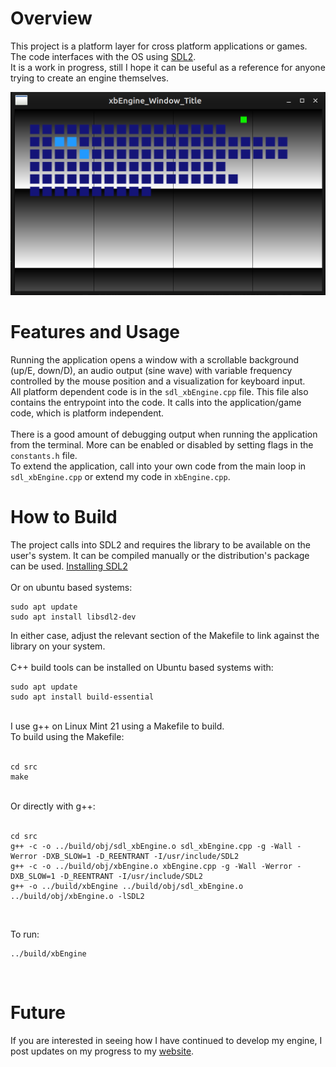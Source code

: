 # Overview

This project is a platform layer for cross platform applications or games. <br>
The code interfaces with the OS using [SDL2](https://wiki.libsdl.org/SDL2/FrontPage). <br>
It is a work in progress, still I hope it can be useful as a reference for anyone trying to create an engine themselves. <br>

![xbEngine](./xbEngineImg01.png)


# Features and Usage
Running the application opens a window with a scrollable background (up/E, down/D), an audio output (sine wave) with variable frequency controlled by the mouse position and a visualization for keyboard input. <br>
All platform dependent code is in the `sdl_xbEngine.cpp` file. This file also contains the entrypoint into the code. It calls into the application/game code, which is platform independent. <br>
<br>
There is a good amount of debugging output when running the application from the terminal. More can be enabled or disabled by setting flags in the `constants.h` file. <br>
To extend the application, call into your own code from the main loop in `sdl_xbEngine.cpp` or extend my code in `xbEngine.cpp`. <br>


# How to Build
The project calls into SDL2 and requires the library to be available on the user's system. It can be compiled manually or the distribution's package can be used. [Installing SDL2](https://wiki.libsdl.org/SDL2/Installation) <br>
<br>
Or on ubuntu based systems: <br>

```
sudo apt update
sudo apt install libsdl2-dev
```

In either case, adjust the relevant section of the Makefile to link against the library on your system. <br>
<br>
C++ build tools can be installed on Ubuntu based systems with: <br>

```
sudo apt update
sudo apt install build-essential
```

<br>
I use g++ on Linux Mint 21 using a Makefile to build. <br>
To build using the Makefile: <br>
<br>

```
cd src
make
```

<br>
Or directly with g++: <br>
<br>

```
cd src
g++ -c -o ../build/obj/sdl_xbEngine.o sdl_xbEngine.cpp -g -Wall -Werror -DXB_SLOW=1 -D_REENTRANT -I/usr/include/SDL2
g++ -c -o ../build/obj/xbEngine.o xbEngine.cpp -g -Wall -Werror -DXB_SLOW=1 -D_REENTRANT -I/usr/include/SDL2
g++ -o ../build/xbEngine ../build/obj/sdl_xbEngine.o ../build/obj/xbEngine.o -lSDL2
```

<br>

To run: <br>

```
../build/xbEngine
```

<br>

# Future

If you are interested in seeing how I have continued to develop my engine, I post updates on my progress to my [website](https://axboehm.com/worksXB.html). <br>
